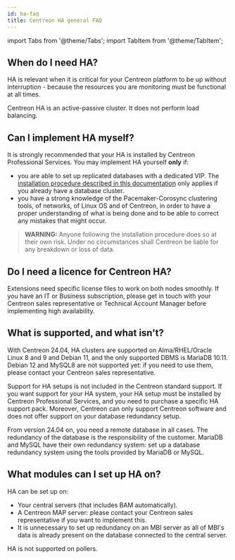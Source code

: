 ```yaml
---
id: ha-faq
title: Centreon HA general FAQ
---
```

import Tabs from '@theme/Tabs';
import TabItem from '@theme/TabItem';

## When do I need HA?

HA is relevant when it is critical for your Centreon platform to be up without interruption - because the resources you are monitoring must be functional at all times.

Centreon HA is an active-passive cluster. It does not perform load balancing.

## Can I implement HA myself?

It is strongly recommended that your HA is installed by Centreon Professional Services. You may implement HA yourself **only** if:

* you are able to set up replicated databases with a dedicated VIP. The [installation procedure described in this documentation](installation.md) only applies if you already have a database cluster.
* you have a strong knowledge of the Pacemaker-Corosync clustering tools, of networks, of Linux OS and of Centreon, in order to have a proper understanding of what is being done and to be able to correct any mistakes that might occur.

> **WARNING:** Anyone following the installation procedure does so at their own risk. Under no circumstances shall Centreon be liable for any breakdown or loss of data.

## Do I need a licence for Centreon HA?

Extensions need specific license files to work on both nodes smoothly. If you have an IT or Business subscription, please get in touch with your Centreon sales representative or Technical Account Manager before implementing high availability.

## What is supported, and what isn't?

With Centreon 24.04, HA clusters are supported on Alma/RHEL/Oracle Linux 8 and 9 and Debian 11, and the only supported DBMS is MariaDB 10.11. Debian 12 and MySQL8 are not supported yet: if you need to use them, please contact your Centreon sales representative.

Support for HA setups is not included in the Centreon standard support. If you want support for your HA system, your HA setup must be installed by Centreon Professional Services, and you need to purchase a specific HA support pack. Moreover, Centreon can only support Centreon software and does not offer support on your database redundancy setup.

From version 24.04 on, you need a remote database in all cases. The redundancy of the database is the responsibility of the customer. MariaDB and MySQL have their own redundancy system: set up a database redundancy system using the tools provided by MariaDB or MySQL.

## What modules can I set up HA on?

HA can be set up on:

* Your central servers (that includes BAM automatically).
* A Centreon MAP server: please contact your Centreon sales representative if you want to implement this.
* It is unnecessary to set up redundancy on an MBI server as all of MBI's data is already present on the database connected to the central server.

HA is not supported on pollers.
